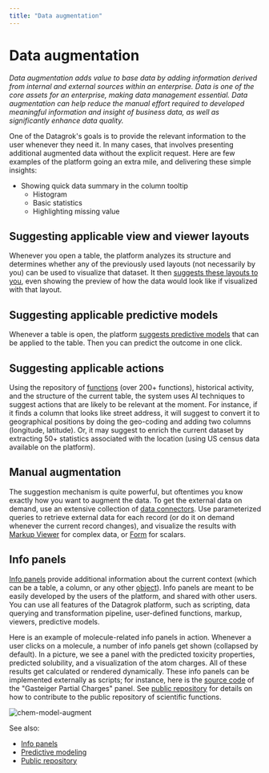 ```yaml
---
title: "Data augmentation"
---
```

<!-- SUBTITLE: -->

# Data augmentation

_Data augmentation adds value to base data by adding information derived from internal and external sources within an
enterprise. Data is one of the core assets for an enterprise, making data management essential. Data augmentation can
help reduce the manual effort required to developed meaningful information and insight of business data, as well as
significantly enhance data quality._

One of the Datagrok's goals is to provide the relevant information to the user whenever they need it. In many cases,
that involves presenting additional augmented data without the explicit request. Here are few examples of the platform
going an extra mile, and delivering these simple insights:

* Showing quick data summary in the column tooltip
  * Histogram
  * Basic statistics
  * Highlighting missing value

## Suggesting applicable view and viewer layouts

Whenever you open a table, the platform analyzes its structure and determines whether any of the previously used
layouts (not necessarily by you) can be used to visualize that dataset. It
then [suggests these layouts to you](../visualize/view-layout.md#layout-suggestions), even showing the preview of how
the data would look like if visualized with that layout.

## Suggesting applicable predictive models

Whenever a table is open, the platform [suggests predictive models](../learn/self-learning-platform.md)
that can be applied to the table. Then you can predict the outcome in one click.

## Suggesting applicable actions

Using the repository of [functions](../datagrok/functions/function.md) (over 200+ functions), historical activity, and
the structure of the current table, the system uses AI techniques to suggest actions that are likely to be relevant at
the moment. For instance, if it finds a column that looks like street address, it will suggest to convert it to
geographical positions by doing the geo-coding and adding two columns (longitude, latitude). Or, it may suggest to
enrich the current dataset by extracting 50+ statistics associated with the location
(using US census data available on the platform).

## Manual augmentation

The suggestion mechanism is quite powerful, but oftentimes you know exactly how you want to augment the data. To get the
external data on demand, use an extensive collection of
[data connectors](../access/data-connection.md). Use parameterized queries to retrieve external data for each record (or
do it on demand whenever the current record changes), and visualize the results with
[Markup Viewer](../visualize/viewers/markup.md) for complex data, or [Form](../visualize/viewers/form.md) for scalars.

## Info panels

[Info panels](info-panels.md) provide additional information about the current context (which can be a table, a column,
or any other [object](../datagrok/objects.md)). Info panels are meant to be easily developed by the users of the
platform, and shared with other users. You can use all features of the Datagrok platform, such as scripting, data
querying and transformation pipeline, user-defined functions, markup, viewers, predictive models.

Here is an example of molecule-related info panels in action. Whenever a user clicks on a molecule, a number of info
panels get shown (collapsed by default). In a picture, we see a panel with the predicted toxicity properties, predicted
solubility, and a visualization of the atom charges. All of these results get calculated or rendered dynamically. These
info panels can be implemented externally as scripts; for instance, here is the
[source code](https://github.com/datagrok-ai/public/blob/master/packages/Chem/scripts/gasteiger_charges.py)
of the "Gasteiger Partial Charges" panel. See [public repository](../collaborate/public-repository.md) for details on
how to contribute to the public repository of scientific functions.

![chem-model-augment](../uploads/gifs/chem-model-augment.gif)

See also:

* [Info panels](info-panels.md)
* [Predictive modeling](../learn/predictive-modeling.md)
* [Public repository](../collaborate/public-repository.md)
